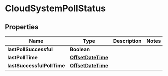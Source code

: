 
# CloudSystemPollStatus

## Properties
Name | Type | Description | Notes
------------ | ------------- | ------------- | -------------
**lastPollSuccessful** | **Boolean** |  | 
**lastPollTime** | [**OffsetDateTime**](OffsetDateTime.md) |  | 
**lastSuccessfulPollTime** | [**OffsetDateTime**](OffsetDateTime.md) |  | 



